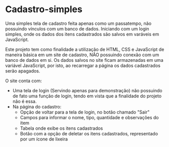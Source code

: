 # Cadastro-simples
Uma simples tela de cadastro feita apenas como um passatempo, não possuindo vínculos com um banco de dados. Iniciando com um login simples, onde os dados dos itens cadastrados são salvos em varáveis em JavaScript.

Este projeto tem como finalidade a utilização de HTML, CSS e JavaScript de maneira básica em um site de cadastro, NÂO possuindo conexão com um banco de dados em si.
Os dados salvos no site ficam armazenadas em uma variável JavaScript, por isto, ao recarregar a página os dados cadastrados serão apagados.

O site conta com:
 - Uma tela de login (Servindo apenas para demonstração) não possuindo de fato uma função de login, tendo em vista que a finalidade do projeto não é essa.
 - Na página do cadastro:
    - Opção de voltar para a tela de login, no botão chamado "Sair"
    - Campos para informar o nome, tipo, quantidade e observações do item
    - Tabela onde exibe os itens cadastrados
    - Botão com a opção de deletar os itens cadastrados, representado por um ícone de lixeira
